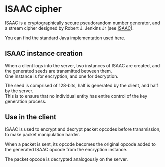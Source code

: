 # ISAAC cipher

ISAAC is a cryptographically secure pseudorandom number generator, and a stream cipher designed by Robert J. Jenkins Jr (see [ISAAC](http://burtleburtle.net/bob/rand/isaacafa.html)).

You can find the standard Java implementation used [here](https://github.com/PureCS/rs317-client/blob/master/src/com/runescape/client/io/ISAACCipher.java).

## ISAAC instance creation
When a client logs into the server, two instances of ISAAC are created,
and the generated seeds are transmitted between them.  
One instance is for encryption, and one for decryption.

The seed is comprised of 128-bits, half is generated by the client, and
half by the server.  
This is to ensure that no individual entity has entire control of
the key generation process.

## Use in the client
ISAAC is used to encrypt and decrypt packet opcodes before transmission, to make packet manipulation harder.

When a packet is sent, its opcode becomes the original opcode added to the generated ISAAC opcode from the encryption instance.

The packet opcode is decrypted analogously on the server.
